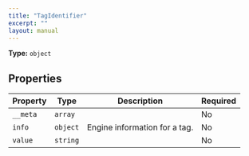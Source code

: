 ```yaml
---
title: "TagIdentifier"
excerpt: ""
layout: manual
---
```




**Type:** `object`

## Properties

| Property | Type | Description | Required |
|----------|------|-------------|----------|
| `__meta` | `array` |  | No |
| `info` | `object` | Engine information for a tag. | No |
| `value` | `string` |  | No |


